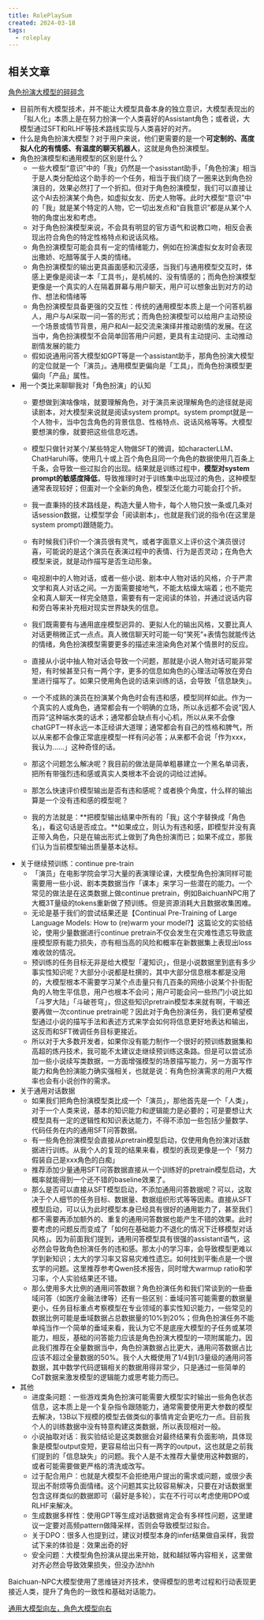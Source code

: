 ```yaml
---
title: RolePlaySum
created: 2024-03-18
tags:
  - roleplay
---
```


## 相关文章

[角色扮演大模型的碎碎念](https://mp.weixin.qq.com/s/XNCylQhaBWHbN-Sd2w6UMQ)

- 目前所有大模型技术，并不能让大模型具备本身的独立意识，大模型表现出的「拟人化」本质上是在努力扮演一个人类喜好的Assistant角色；或者说，大模型通过SFT和RLHF等技术路线实现与人类喜好的对齐。
- 什么是角色扮演大模型？对于用户来说，他们更需要的是一个**可定制的、高度拟人化的有情感、有温度的聊天机器人**，这就是角色扮演模型。
- 角色扮演模型和通用模型的区别是什么？
	- 一些大模型“意识”中的「我」仍然是一个asisstant助手，「角色扮演」相当于是人类分配给这个助手的一个任务，相当于我们绕了一圈来达到角色扮演目的，效果必然打了一个折扣。但对于角色扮演模型，我们可以直接让这个AI去扮演某个角色，如虚拟女友、历史人物等。此时大模型“意识”中的「我」就是某个特定的人物，它一切出发点和“自我意识”都是从某个人物的角度出发和考虑。
	- 对于角色扮演模型来说，不会具有明显的官方语气和说教口吻，相反会表现出符合角色的特定性格特点和说话风格。
	- 角色扮演模型可能会具有一定的情绪能力，例如在扮演虚拟女友时会表现出撒娇、吃醋等属于人类的情绪。
	- 角色扮演模型的输出更具画面感和沉浸感，当我们与通用模型交互时，体感上更像是阅读一本「工具书」，是机械的、没有情感的；而角色扮演模型更像是一个真实的人在隔着屏幕与用户聊天，用户可以想象出到对方的动作、想法和情绪等
	- 角色扮演模型具备更强的交互性：传统的通用模型本质上是一个问答机器人，用户与AI采取一问一答的形式；而角色扮演模型可以给用户主动预设一个场景或情节背景，用户和AI一起交流来演绎并推动剧情的发展。在这当中，角色扮演模型不会简单回答用户问题，更具有主动提问、主动推动剧情发展的能力
	- 假如说通用问答大模型如GPT等是一个assistant助手，那角色扮演大模型的定位就是一个「演员」。通用模型更偏向是「工具」，而角色扮演模型更偏向「产品」属性。
- 用一个类比来聊聊我对「角色扮演」的认知
	- 要想做到演啥像啥，就要理解角色，对于演员来说理解角色的途径就是阅读剧本，对大模型来说就是阅读system prompt。system prompt就是一个人物卡，当中包含角色的背景信息、性格特点、说话风格等等。大模型要想演的像，就要把这些信息吃透。
	- 模型只做针对某个/某些特定人物做SFT的微调，如characterLLM、ChatHaruhi等。使用几十或上百个角色且同一个角色的数据使用几百条上千条，会导致一些过拟合的出现。结果就是训练过程中，**模型对system prompt的敏感度降低**，导致推理时对于训练集中出现过的角色，这种模型通常表现较好；但面对一个全新的角色，模型泛化能力可能会打个折。
	- 我一直秉持的技术路线是，构造大量人物卡，每个人物只放一条或几条对话session数据，让模型学会「阅读剧本」，也就是我们说的指令(在这里是system prompt)跟随能力。

	- 有时候我们评价一个演员很有灵气，或者字面意义上评价这个演员很讨喜，可能说的是这个演员在表演过程中的表情、行为是否灵动；在角色大模型来说，就是动作描写是否生动形象。
	- 电视剧中的人物对话，或者一些小说、剧本中人物对话的风格，介于严肃文学和真人对话之间。一方面需要接地气，不能太枯燥太端着；也不能完全和真人聊天一样完全随意，需要有有一定阅读的体验，并通过说话内容和旁白等来补充相对现实世界缺失的信息。
	- 我们既需要有与通用底座模型迥异的、更拟人化的输出风格，又要比真人对话更稍微正式一点点。真人微信聊天时可能一句“笑死”+表情包就能传达的情绪，角色扮演模型需要更多的描述来渲染角色对某个情景时的反应。
	- 直接从小说中抽人物对话会导致一个问题，那就是小说人物对话可能非常短，有时候甚至只有一两个字，更多的信息如角色的心理活动等放在旁白里进行描写了。如果只使用角色说的话来训练的话，会导致「信息缺失」。

	- 一个不成熟的演员在扮演某个角色时会有违和感，模型同样如此。作为一个真实的人或角色，通常都会有一个明确的立场，所以永远都不会说”因人而异“这种端水类的话术；通常都会缺点有小心机，所以从来不会像chatGPT一样永远一本正经讲大道理；通常都会有自己的性格和脾气，所以从来都不会像正常底座模型一样有问必答；从来都不会说「作为xxx，我认为......」这种奇怪的话。
	- 那这个问题怎么解决呢？我目前的做法是简单粗暴建立一个黑名单词表，把所有带强烈违和感或真实人类根本不会说的词给过滤掉。
	- 那怎么快速评价模型输出是否有违和感呢？或者换个角度，什么样的输出算是一个没有违和感的模型呢？
	- 我的方法就是：**把模型输出结果中所有的「我」这个字替换成「角色名」，看这句话是否成立。**如果成立，则认为有违和感，即模型并没有真正带入角色，只是在输出形式上做到了角色扮演而已；如果不成立，那我们认为当前模型输出质量基本达标。
- 关于继续预训练：continue pre-train
	- 「演员」在电影学院会学习大量的表演理论课，大模型角色扮演同样可能需要用一些小说、剧本类数据当作「课本」来学习一些潜在的能力。一个常见的做法是在这类数据上做continue pretrain，例如BaichuanNPC用了大概3T量级的tokens重新做了预训练。但是资源消耗大且数据收集困难。
	- 无论是基于我们的尝试结果还是【Continual Pre-Training of Large Language Models: How to (re)warm your model?】这篇论文的实验结论，使用少量数据进行continue pretrain不仅会发生在灾难性遗忘导致底座模型原有能力损失，亦有相当高的风险和概率在新数据集上表现出loss难收敛的情况。
	- 预训练的任务目标无非是给大模型「灌知识」，但是小说数据里到底有多少事实性知识呢？大部分小说都是杜撰的，其中大部分信息根本都是没用的，大模型根本不需要学习某个点击量只有几百条的网络小说某个扑街配角的人物生平信息，用户也根本不会问；用户可能会问一些热门小说比如「斗罗大陆」「斗破苍穹」，但这些知识pretrain模型本来就有啊，干嘛还要再做一次continue pretrain呢？因此对于角色扮演任务，我们更希望模型通过小说的描写手法和表述方式来学会如何将信息更好地表达和输出，这反而和SFT微调任务目标更接近。
	- 所以对于大多数开发者，如果你没有能力制作一个很好的预训练数据集和高超的炼丹技术，我可能不太建议走继续预训练这条路。但是可以尝试添加一些小说续写类数据，一方面增强模型的场景描写能力，另一方面写作能力和角色扮演能力确实强相关，也就是说：有角色扮演需求的用户大概率也会有小说创作的需求。
- 关于通用对话数据
	- 如果我们把角色扮演模型类比成一个「演员」，那他首先是一个「人类」，对于一个人类来说，基本的知识能力和逻辑能力是必要的；可是要想让大模型具有一定的逻辑性和知识表达能力，不得不添加一些包括少量数学、代码任务在内的通用SFT问答数据。
	- 有一些角色扮演模型会直接从pretrain模型启动，仅使用角色扮演对话数据进行训练。从我个人的复现的结果来看，模型的表现更像是一个「努力假装自己是xxx角色的白痴」
	- 推荐添加少量通用SFT问答数据直接从一个训练好的pretrain模型启动，大概率就能得到一个还不错的baseline效果了。
	- 那么是否可以直接从SFT模型启动，不添加通用问答数据呢？可以，这取决于个人细节的任务目标、数据量、数据组织形式等等因素。直接从SFT模型启动，可以认为此时模型本身已经具有很好的通用能力了，甚至我们都不需要再添加额外的、重复的通用问答数据也能产生不错的效果。此时要考虑的问题反而变成了「如何在基础能力不退化的情况下迁移模型对话风格」。因为前面我们提到，通用问答模型具有很强的assistant语气，这必然会导致角色扮演任务的违和感。那太小的学习率，会导致模型更难以学到新知识；太大的学习率又容易灾难性遗忘。如何找到平衡点是一个很玄学的问题。这里推荐参考Qwen技术报告，同时增大warmup ratio和学习率，个人实验结果还不错。
	- 那么使用多大比例的通用问答数据？角色扮演任务和我们常谈到的一些垂域问答（如医疗金融法律等）还有一些区别：垂域问答可能需要的数据量更小，任务目标重点考察模型在专业领域的事实性知识能力，一些常见的数据比例可能是垂域数据占总数据量的10%到20%；但角色扮演任务不能单纯当作一个简单的垂域来看，我认为它不是底座大模型的子任务或某项能力，相反，基础的问答能力应该是角色扮演大模型的一项附属能力。因此我们推荐在全量数据当中，角色扮演数据占比更大，通用问答数据占比应该不超过全量数据的50%。我个人大概使用了1/4到1/3量级的通用问答数据，其中数学代码逻辑相关的数据用得非常少，只是通过一些简单的CoT数据来激发模型的逻辑能力或思考能力而已。
- 其他
	- 进度条问题：一些游戏类角色扮演可能需要大模型实时输出一些角色状态信息，这本质上是一个复杂指令跟随能力，通常需要使用更大参数的模型去解决，13B以下规模的模型去做类似的事情肯定会更吃力一点。目前我个人的训练数据中没有特意构建这类数据，所以表现相对一般。
	- 小说抽取对话：我实验结论是这类数据会对最终结果有负面影响，具体现象是模型output变短，更容易给出只有一两字的output，这也就是之前我们提到的「信息缺失」的问题。我个人是不太推荐大量使用这种数据的，或者可能需要做更严格的清洗或改写。
	- 过于配合用户：也就是大模型不会拒绝用户提出的需求或问题，或很少表现出不耐烦等负面情绪。这个问题其实比较容易解决，只要在对话数据里包含这样类似的数据即可（最好是多轮），实在不行可以考虑使用DPO或RLHF来解决。
	- 生成数据多样性：使用GPT等生成对话数据肯定会有多样性问题，这里建议一定要对高频pattern做降采样，否则会导致模型过拟合。
	- 关于DPO：很多人也提到过，建议对模型本身的infer结果做自采样，我尝试下来的体验是：效果出奇的好
	- 安全问题：大模型角色扮演从提出来开始，就和越狱等内容相关，这里做对齐必然会导致效果损失，但没办法hhh


Baichuan-NPC大模型使用了思维链对齐技术，使得模型的思考过程和行动表现更接近人类，提升了角色的一致性和基础对话能力。

[通用大模型向左，角色大模型向右](https://mp.weixin.qq.com/s/QXzGwAkgi58XFnbo80FIZg)

